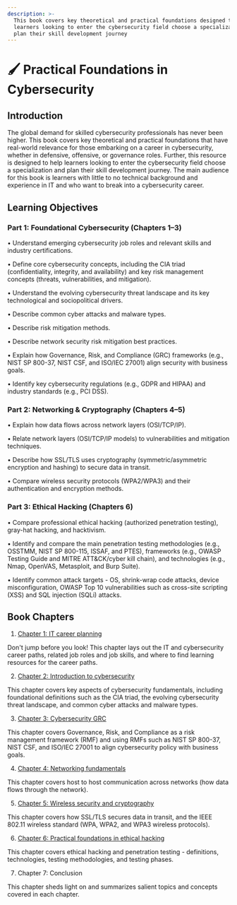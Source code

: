 ```yaml
---
description: >-
  This book covers key theoretical and practical foundations designed to help
  learners looking to enter the cybersecurity field choose a specialization and
  plan their skill development journey
---
```


# 🖌️ Practical Foundations in Cybersecurity

## Introduction

The global demand for skilled cybersecurity professionals has never been higher. This book covers key theoretical and practical foundations that have real-world relevance for those embarking on a career in cybersecurity, whether in defensive, offensive, or governance roles. Further, this resource is designed to help learners looking to enter the cybersecurity field choose a specialization and plan their skill development journey. The main audience for this book is learners with little to no technical background and experience in IT and who want to break into a cybersecurity career.

## Learning Objectives

### Part 1: Foundational Cybersecurity (Chapters 1–3)

• Understand emerging cybersecurity job roles and relevant skills and industry certifications.

• Define core cybersecurity concepts, including the CIA triad (confidentiality, integrity, and availability) and key risk management concepts (threats, vulnerabilities, and mitigation).

• Understand the evolving cybersecurity threat landscape and its key technological and sociopolitical drivers.

• Describe common cyber attacks and malware types.

• Describe risk mitigation methods.

• Describe network security risk mitigation best practices.

• Explain how Governance, Risk, and Compliance (GRC) frameworks (e.g., NIST SP 800-37, NIST CSF, and ISO/IEC 27001) align security with business goals.

• Identify key cybersecurity regulations (e.g., GDPR and HIPAA) and industry standards (e.g., PCI DSS).

### Part 2: Networking & Cryptography (Chapters 4–5)

• Explain how data flows across network layers (OSI/TCP/IP).

• Relate network layers (OSI/TCP/IP models) to vulnerabilities and mitigation techniques.

• Describe how SSL/TLS uses cryptography (symmetric/asymmetric encryption and hashing) to secure data in transit.

• Compare wireless security protocols (WPA2/WPA3) and their authentication and encryption methods.

### Part 3: Ethical Hacking (Chapters 6)

• Compare professional ethical hacking (authorized penetration testing), gray-hat hacking, and hacktivism.

• Identify and compare the main penetration testing methodologies (e.g., OSSTMM, NIST SP 800-115, ISSAF, and PTES), frameworks (e.g., OWASP Testing Guide and MITRE ATT\&CK/cyber kill chain), and technologies (e.g., Nmap, OpenVAS, Metasploit, and Burp Suite).

• Identify common attack targets - OS, shrink-wrap code attacks, device misconfiguration, OWASP Top 10 vulnerabilities such as cross-site scripting (XSS) and SQL injection (SQLi) attacks.

## Book Chapters

1. [Chapter 1: IT career planning](1.-it-career-planning/introduction-it-career-planning.md)

Don't jump before you look! This chapter lays out the IT and cybersecurity career paths, related job roles and job skills, and where to find learning resources for the career paths.

2. [Chapter 2: Introduction to cybersecurity](2.-introduction-to-cybersecurity/introduction-introduction-to-cybersecurity.md)

This chapter covers key aspects of cybersecurity fundamentals, including foundational definitions such as the CIA triad, the evolving cybersecurity threat landscape, and common cyber attacks and malware types.

3. [Chapter 3: Cybersecurity GRC](3.-cybersecurity-grc/introduction-cybersecurity-grc.md)

This chapter covers Governance, Risk, and Compliance as a risk management framework (RMF) and using RMFs such as NIST SP 800-37, NIST CSF, and ISO/IEC 27001 to align cybersecurity policy with business goals.

4. [Chapter 4: Networking fundamentals](4.-networking-fundamentals/introduction-networking-fundamentals.md)

This chapter covers host to host communication across networks (how data flows through the network).

5. [Chapter 5: Wireless security and cryptography](5.-wireless-security-and-cryptography/introduction-wireless-security-and-cryptography.md)

This chapter covers how SSL/TLS secures data in transit, and the IEEE 802.11 wireless standard (WPA, WPA2, and WPA3 wireless protocols).

6. [Chapter 6: Practical foundations in ethical hacking ](6.-practical-foundations-in-ethical-hacking/introduction-practical-foundations-in-ethical-hacking.md)

This chapter covers ethical hacking and penetration testing - definitions, technologies, testing methodologies, and testing phases.

7. Chapter 7: Conclusion

This chapter sheds light on and summarizes salient topics and concepts covered in each chapter.
